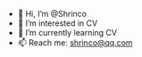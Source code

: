 - 👋 Hi, I’m @Shrinco
- 👀 I’m interested in CV
- 🌱 I’m currently learning CV
- 📫 Reach me: shrinco@qq.com 

<!---
Shrinco/Shrinco is a ✨ special ✨ repository because its `README.md` (this file) appears on your GitHub profile.
You can click the Preview link to take a look at your changes.
--->
